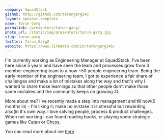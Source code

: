 ```yaml
---
company: SquadStack
github: http://github.com/tarungarg546
layout: speaker-template
name: Tarun Garg
permalink: /presenters/tarun-garg/
photo_url: /static/img/presenters/tarun-garg.jpg
slug: tarun-garg
twitter: Tarun_Garg2
website: https://www.linkedin.com/in/tarungarg546/
---
```


I'm currently working as Engineering Manager at SquadStack, I've been here since 5 years and have seen the team and processes grow from 3 member engineering team to a now ~50 people engineering team. Being the early member of the engineering team, I got to experience a fair share of challenges and make a lot of mistakes along the way and that's why I wanted to share those learnings so that other people don't make those same mistakes and the community keeps on growing :D.

More about me? I've recently made a step into management and till now(6 months in) - I'm liking it; make no mistake it is stressful but rewarding also(in it's own way. I love solving people, process & product challenges. When not working I can found reading books, or playing some strategic games like Catan or [Chess](https://www.chess.com/member/tarungarg546).

You can read more about me [here](https://www.notion.so/Working-with-Tarun-Assorted-principles-06230b30d0564199affa3bf600e01c14)
